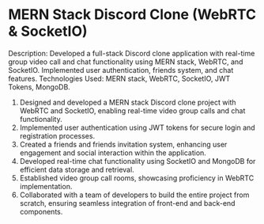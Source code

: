 # MERN Stack Discord Clone (WebRTC & SocketIO)
Description: Developed a full-stack Discord clone application with real-time group video call and chat functionality using MERN stack, WebRTC, and SocketIO. 
             Implemented user authentication, friends system, and chat features.
Technologies Used: MERN stack, WebRTC, SocketIO, JWT Tokens, MongoDB.
1) Designed and developed a MERN stack Discord clone project with WebRTC and SocketIO, enabling real-time video group calls and chat functionality.
2) Implemented user authentication using JWT tokens for secure login and registration processes.
3) Created a friends and friends invitation system, enhancing user engagement and social interaction within the application.
4) Developed real-time chat functionality using SocketIO and MongoDB for efficient data storage and retrieval.
5) Established video group call rooms, showcasing proficiency in WebRTC implementation.
6) Collaborated with a team of developers to build the entire project from scratch, ensuring seamless integration of front-end and back-end components.
